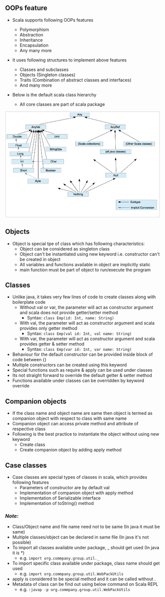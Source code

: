 ## OOPs feature

* Scala supports following OOPs features
  * Polymorphism
  * Abstraction
  * Inheritance
  * Encapsulation
  * Any many more
  
* It uses following structures to implement above features
  * Classes and subclasses
  * Objects (Singleton classes)
  * Traits (Combination of abstract classes and interfaces)
  * And many more

* Below is the default scala class hierarchy
  * All core classes are part of scala package

![Alt text](scala_class_hierarchy.png?raw=true "Scala class hierarchy")

    
## Objects

* Object is special tpe of class which has following characteristics:
  * Object can be considered as singleton class
  * Object can't be instantiated using new keyword i.e. constructor can't be created in object
  * All variables and functions available in object are implicitly static
  * main function must be part of object to run/execute the program

## Classes

* Unlike java, it takes very few lines of code to create classes along with boilerplate code
  * Without val or var, the parameter will act as constructor argument and scala does not provide getter/setter method
    * Syntax: `class Emp(id: Int, name: String)`
  * With val, the parameter will act as constructor argument and scala provides only getter method
    * Syntax: `class Emp(val id: Int, val name: String)`
  * With var, the parameter will act as constructor argument and scala provides getter & setter method
    * Syntax: `class Emp(var id: Int, var name: String)`
* Behaviour for the default constructor can be provided inside block of code between {}
* Multiple constructors can be created using this keyword
* Special functions such as require & apply can be used under classes
* Its not straight forward to override the default getter & setter method
* Functions available under classes can be overridden by keyword override

## Companion objects

* If the class name and object name are same then object is termed as companion object with respect to class with same name
* Companion object can access private method and attribute of respective class
* Following is the best practice to instantiate the object without using new keyword
  * Create class
  * Create companion object by adding apply method

## Case classes

* Case classes are special types of classes in scala, which provides following features
  * Parameters of constructor are by default val
  * Implementation of companion object with apply method
  * Implementation of Serializable interface
  * Implementation of toString() method

### **_Note:_** ###

* Class/Object name and file name need not to be same (In java it must be same)
* Multiple classes/object can be declared in same file (In java it's not possible)
* To import all classes available under package, _ should get used (In java it is *)
  * e.g. `import org.commpany.group.util._`
* To import specific class available under package, class name should get used
  * e.g. `import org.commpany.group.util.WebPackUtils`
* apply is considered to be special method and it can be called without .
* Metadata of class can be find out using below command on Scala REPL
  * e.g. `:javap -p org.commpany.group.util.WebPackUtils`
